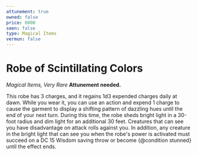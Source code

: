 ```yaml
---
attunement: true
owned: false
price: 6000
seen: false
type: Magical Items
vermun: false
---
```

# Robe of Scintillating Colors

*Magical Items, Very Rare* **Attunement needed.**

This robe has 3 charges, and it regains 1d3 expended charges daily at dawn. While you wear it, you can use an action and expend 1 charge to cause the garment to display a shifting pattern of dazzling hues until the end of your next turn. During this time, the robe sheds bright light in a 30-foot radius and dim light for an additional 30 feet. Creatures that can see you have disadvantage on attack rolls against you. In addition, any creature in the bright light that can see you when the robe's power is activated must succeed on a DC 15 Wisdom saving throw or become {@condition stunned} until the effect ends.